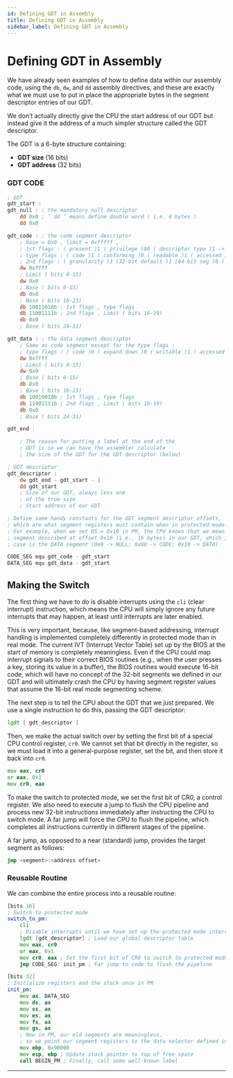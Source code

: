 ```yaml
---
id: Defining GDT in Assembly
title: Defining GDT in Assembly
sidebar_label: Defining GDT in Assembly
---
```


# Defining GDT in Assembly

We have already seen examples of how to define data within our assembly code, using the `db`, `dw`, and `dd` assembly directives, and these are exactly what we must use to put in place the appropriate bytes in the segment descriptor entries of our GDT.

We don’t actually directly give the CPU the start address of our GDT but instead give it the address of a much simpler structure called the GDT descriptor.

The GDT is a 6-byte structure containing:
- **GDT size** (16 bits)
- **GDT address** (32 bits)

### GDT CODE

```asm
; GDT
gdt_start :
gdt_null : ; the mandatory null descriptor
    dd 0x0 ; ’ dd ’ means define double word ( i.e. 4 bytes )
    dd 0x0

gdt_code : ; the code segment descriptor
    ; base = 0x0 , limit = 0xfffff ,
    ; 1st flags : ( present )1 ( privilege )00 ( descriptor type )1 -> 1001b
    ; type flags : ( code )1 ( conforming )0 ( readable )1 ( accessed )0 -> 1010b
    ; 2nd flags : ( granularity )1 (32-bit default )1 (64-bit seg )0 ( AVL )0 -> 1100b
    dw 0xffff
    ; Limit ( bits 0-15)
    dw 0x0
    ; Base ( bits 0-15)
    db 0x0
    ; Base ( bits 16-23)
    db 10011010b ; 1st flags , type flags
    db 11001111b ; 2nd flags , Limit ( bits 16-19)
    db 0x0
    ; Base ( bits 24-31)

gdt_data : ; the data segment descriptor
    ; Same as code segment except for the type flags :
    ; type flags : ( code )0 ( expand down )0 ( writable )1 ( accessed )0 -> 0010b
    dw 0xffff
    ; Limit ( bits 0-15)
    dw 0x0
    ; Base ( bits 0-15)
    db 0x0
    ; Base ( bits 16-23)
    db 10010010b ; 1st flags , type flags
    db 11001111b ; 2nd flags , Limit ( bits 16-19)
    db 0x0
    ; Base ( bits 24-31)

gdt_end :

    ; The reason for putting a label at the end of the
    ; GDT is so we can have the assembler calculate
    ; the size of the GDT for the GDT descriptor (below)

; GDT descriptor
gdt_descriptor :
    dw gdt_end - gdt_start - 1
    dd gdt_start
    ; Size of our GDT, always less one
    ; of the true size
    ; Start address of our GDT

; Define some handy constants for the GDT segment descriptor offsets,
; which are what segment registers must contain when in protected mode. 
; For example, when we set DS = 0x10 in PM, the CPU knows that we mean it to use the
; segment described at offset 0x10 (i.e., 16 bytes) in our GDT, which in our
; case is the DATA segment (0x0 -> NULL; 0x08 -> CODE; 0x10 -> DATA)

CODE_SEG equ gdt_code - gdt_start
DATA_SEG equ gdt_data - gdt_start
```

## Making the Switch

The first thing we have to do is disable interrupts using the `cli` (clear interrupt) instruction, which means the CPU will simply ignore any future interrupts that may happen, at least until interrupts are later enabled.

This is very important, because, like segment-based addressing, interrupt handling is implemented completely differently in protected mode than in real mode. The current IVT (Interrupt Vector Table) set up by the BIOS at the start of memory is completely meaningless. Even if the CPU could map interrupt signals to their correct BIOS routines (e.g., when the user presses a key, storing its value in a buffer), the BIOS routines would execute 16-bit code, which will have no concept of the 32-bit segments we defined in our GDT and will ultimately crash the CPU by having segment register values that assume the 16-bit real mode segmenting scheme.

The next step is to tell the CPU about the GDT that we just prepared. We use a single instruction to do this, passing the GDT descriptor:
```asm
lgdt [ gdt_descriptor ]
```

Then, we make the actual switch over by setting the first bit of a special CPU control register, `cr0`. We cannot set that bit directly in the register, so we must load it into a general-purpose register, set the bit, and then store it back into `cr0`.

```asm
mov eax, cr0
or eax, 0x1
mov cr0, eax
```

To make the switch to protected mode, we set the first bit of CR0, a control register. We also need to execute a jump to flush the CPU pipeline and process new 32-bit instructions immediately after instructing the CPU to switch mode. A far jump will force the CPU to flush the pipeline, which completes all instructions currently in different stages of the pipeline.

A far jump, as opposed to a near (standard) jump, provides the target segment as follows:
```asm
jmp <segment>:<address offset>
```

### Reusable Routine

We can combine the entire process into a reusable routine:

```asm
[bits 16]
; Switch to protected mode
switch_to_pm:
    cli
    ; Disable interrupts until we have set up the protected mode interrupt vector
    lgdt [gdt_descriptor] ; Load our global descriptor table
    mov eax, cr0
    or eax, 0x1
    mov cr0, eax ; Set the first bit of CR0 to switch to protected mode
    jmp CODE_SEG: init_pm ; Far jump to code to flush the pipeline

[bits 32]
; Initialize registers and the stack once in PM
init_pm:
    mov ax, DATA_SEG
    mov ds, ax
    mov ss, ax
    mov es, ax
    mov fs, ax
    mov gs, ax
    ; Now in PM, our old segments are meaningless,
    ; so we point our segment registers to the data selector defined in our GDT
    mov ebp, 0x90000
    mov esp, ebp ; Update stack pointer to top of free space
    call BEGIN_PM ; Finally, call some well-known label
```

---



